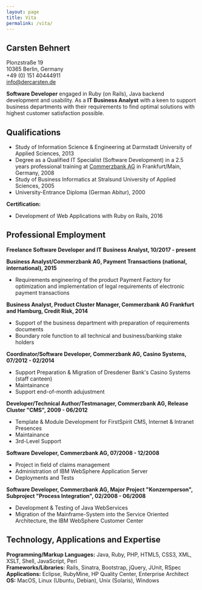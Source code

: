 ```yaml
---
layout: page
title: Vita
permalink: /vita/
---
```


## Carsten Behnert
Plonzstraße 19  
10365 Berlin, Germany  
+49 (0) 151 40444911  
[info@dercarsten.de]  

**Software Developer** engaged in Ruby (on Rails), Java backend development and usability. As a **IT Business Analyst** with a keen to support business departments with their requirements to find optimal solutions with highest customer satisfaction possible. 

## Qualifications
- Study of Information Science & Engineering at Darmstadt University of Applied Sciences, 2013  
- Degree as a Qualified IT Specialist (Software Development) in a 2.5 years professional training at [Commerzbank AG] in Frankfurt/Main, Germany, 2008  
- Study of Business Informatics at Stralsund University of Applied Sciences, 2005
- University-Entrance Diploma (German Abitur), 2000

**Certification:** 
- Development of Web Applications with Ruby on Rails, 2016

## Professional Employment
**Freelance Software Developer and IT Business Analyst, 10/2017 - present**

**Business Analyst/Commerzbank AG, Payment Transactions (national, international), 2015**
- Requirements engineering of the product Payment Factory for optimization and implementation of legal requirements of electronic payment transactions

**Business Analyst, Product Cluster Manager, Commerzbank AG Frankfurt and Hamburg, Credit Risk, 2014**
- Support of the business department with preparation of requirements documents
- Boundary role function to all technical and business/banking stake holders

**Coordinator/Software Developer, Commerzbank AG, Casino Systems, 07/2012 - 02/2014**
- Support Preparation & Migration of Dresdener Bank's Casino Systems (staff canteen)
- Maintainance
- Support end-of-month adujustment

**Developer/Technical Author/Testmanager, Commerzbank AG, Release Cluster "CMS", 2009 - 06/2012**
- Template & Module Development for FirstSpirit CMS, Internet & Intranet Presences
- Maintainance
- 3rd-Level Support

**Software Developer, Commerzbank AG, 07/2008 - 12/2008**
- Project in field of claims management
- Administration of IBM WebSphere Application Server
- Deployments and Tests

**Software Developer, Commerzbank AG, Major Project "Konzernperson", Subproject "Process Integration", 02/2008 - 06/2008**
- Development & Testing of Java WebServices
- Migration of the Mainframe-System into the Service Oriented Architecture, the IBM WebSphere Customer Center

## Technology, Applications and Expertise
**Programming/Markup Languages:** Java, Ruby, PHP, HTML5, CSS3, XML, XSLT, Shell, JavaScript, Perl  
**Frameworks/Libraries:** Rails, Sinatra, Bootstrap, jQuery, JUnit, RSpec  
**Applications:** Eclipse, RubyMine, HP Quality Center, Enterprise Architect  
**OS:** MacOS, Linux (Ubuntu, Debian), Unix (Solaris), Windows

[info@dercarsten.de]: mailto:info@dercarsten.de?subject=Question_from_dercarsten.de
[Commerzbank AG]: http://www.commerzbank.de
